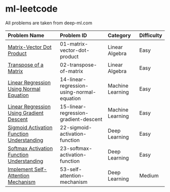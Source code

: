 # ml-leetcode

All problems are taken from deep-ml.com

|Problem Name|Problem ID|Category|Difficulty|
|:---|:---|:---|:---|
|[Matrix-Vector Dot Product](https://www.deep-ml.com/problems/1)|01-matrix-vector-dot-product|Linear Algebra|Easy|
|[Transpose of a Matrix](https://www.deep-ml.com/problems/2)|02-transpose-of-matrix|Linear Algebra|Easy|
|[Linear Regression Using Normal Equation](https://www.deep-ml.com/problems/14)|14-linear-regression-using-normal-equation|Machine Learning|Easy|
|[Linear Regression Using Gradient Descent](https://www.deep-ml.com/problems/15)|15-linear-regression-gradient-descent|Machine Learning|Easy|
|[Sigmoid Activation Function Understanding](https://www.deep-ml.com/problems/22)|22-sigmoid-activation-function|Deep Learning|Easy|
|[Softmax Activation Function Understanding](https://www.deep-ml.com/problems/23)|23-softmax-activation-function|Deep Learning|Easy|
|[Implement Self-Attention Mechanism](https://www.deep-ml.com/problems/53)|53-self-attention-mechanism|Deep Learning|Medium|

